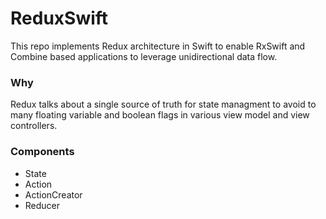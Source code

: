 # ReduxSwift

This repo implements Redux architecture in Swift to enable RxSwift and Combine based applications to leverage unidirectional data flow.

### Why
Redux talks about a single source of truth for state managment to avoid to many floating variable and boolean flags in various view model and view controllers. 

### Components
* State
* Action
* ActionCreator
* Reducer

